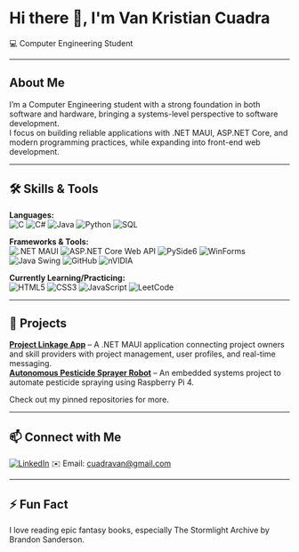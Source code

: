 # Hi there 👋, I'm Van Kristian Cuadra

💻 Computer Engineering Student

---

## About Me
I’m a Computer Engineering student with a strong foundation in both software and hardware, bringing a systems-level perspective to software development.  
I focus on building reliable applications with .NET MAUI, ASP.NET Core, and modern programming practices, while expanding into front-end web development.  

---

## 🛠 Skills & Tools
**Languages:**  
![C](https://img.shields.io/badge/c-%2300599C.svg?style=for-the-badge&logo=c&logoColor=white)
![C#](https://img.shields.io/badge/c%23-%23239120.svg?style=for-the-badge&logo=csharp&logoColor=white)
![Java](https://img.shields.io/badge/java-%23ED8B00.svg?style=for-the-badge&logo=openjdk&logoColor=white)
![Python](https://img.shields.io/badge/python-3670A0?style=for-the-badge&logo=python&logoColor=ffdd54)
![SQL](https://img.shields.io/badge/SQL-4479A1?style=for-the-badge&logo=mysql&logoColor=white)

**Frameworks & Tools:**  
![.NET MAUI](https://img.shields.io/badge/.NET%20MAUI-5C2D91?style=for-the-badge&logo=.net&logoColor=white)
![ASP.NET Core Web API](https://img.shields.io/badge/ASP.NET%20Core%20Web%20API-512BD4?style=for-the-badge&logo=.net&logoColor=white)
![PySide6](https://img.shields.io/badge/PySide6-3776AB?style=for-the-badge&logo=python&logoColor=white)
![WinForms](https://img.shields.io/badge/WinForms-0078D7?style=for-the-badge&logo=.net&logoColor=white)
![Java Swing](https://img.shields.io/badge/Java%20Swing-007396?style=for-the-badge&logo=java&logoColor=white)
![GitHub](https://img.shields.io/badge/github-%23121011.svg?style=for-the-badge&logo=github&logoColor=white)
![nVIDIA](https://img.shields.io/badge/cuda-000000.svg?style=for-the-badge&logo=nVIDIA&logoColor=green)

**Currently Learning/Practicing:**   
![HTML5](https://img.shields.io/badge/html5-%23E34F26.svg?style=for-the-badge&logo=html5&logoColor=white) ![CSS3](https://img.shields.io/badge/css3-%231572B6.svg?style=for-the-badge&logo=css3&logoColor=white) ![JavaScript](https://img.shields.io/badge/javascript-%23323330.svg?style=for-the-badge&logo=javascript&logoColor=%23F7DF1E) ![LeetCode](https://img.shields.io/badge/LeetCode-000000?style=for-the-badge&logo=LeetCode&logoColor=#d16c06)

---

## 🚀 Projects
**[Project Linkage App](https://github.com/cuadravan/project-linkage-maui-desktop)** – A .NET MAUI application connecting project owners and skill providers with project management, user profiles, and real-time messaging.  
**[Autonomous Pesticide Sprayer Robot](https://github.com/cuadravan/raspi-pesticide-sprayer-robot)** – An embedded systems project to automate pesticide spraying using Raspberry Pi 4. 

Check out my pinned repositories for more.

---

## 📫 Connect with Me
[![LinkedIn](https://img.shields.io/badge/LinkedIn-0077B5?style=flat-square&logo=linkedin)](https://www.linkedin.com/in/vankristiancuadra/) 
✉️ Email: cuadravan@gmail.com  

---

## ⚡ Fun Fact
I love reading epic fantasy books, especially The Stormlight Archive by Brandon Sanderson.
